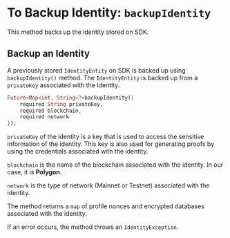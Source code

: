 # To Backup Identity: `backupIdentity`
 
This method backs up the identity stored on SDK. 
 
 
## Backup an Identity
 
A previously stored `IdentityEntity` on SDK is backed up using `backupIdentity()` method. The `IdentityEntity` is backed up from a `privateKey` associated with the Identity. 
 
```dart
Future<Map<int, String>?>backupIdentity({
    required String privateKey, 
    required blockchain, 
    required network
}); 

``` 

`privateKey` of the identity is a key that is used to access the sensitive information of the identity. This key is also used for generating proofs by using the credentials associated with the identity. 

`blockchain` is the name of the blockchain associated with the identity. In our case, it is **Polygon**. 

`network` is the type of network (Mainnet or Testnet) associated with the identity. 

The method returns a `map` of profile nonces and encrypted databases associated with the identity. 

If an error occurs, the method throws an `IdentityException`.

